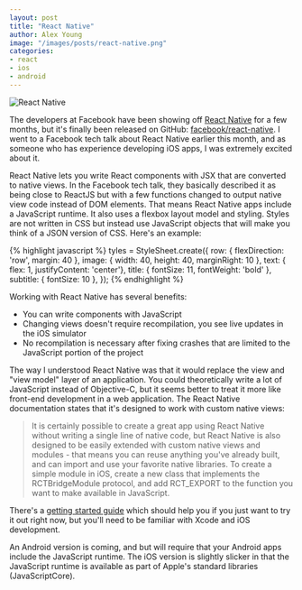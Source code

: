 ```yaml
---
layout: post
title: "React Native"
author: Alex Young
image: "/images/posts/react-native.png"
categories:
- react
- ios
- android
---
```


![React Native]("/images/posts/react-native.png")

The developers at Facebook have been showing off [React Native](http://facebook.github.io/react-native/) for a few months, but it's finally been released on GitHub: [facebook/react-native](https://github.com/facebook/react-native).  I went to a Facebook tech talk about React Native earlier this month, and as someone who has experience developing iOS apps, I was extremely excited about it.

React Native lets you write React components with JSX that are converted to native views.  In the Facebook tech talk, they basically described it as being close to ReactJS but with a few functions changed to output native view code instead of DOM elements.  That means React Native apps include a JavaScript runtime.  It also uses a flexbox layout model and styling.  Styles are not written in CSS but instead use JavaScript objects that will make you think of a JSON version of CSS.  Here's an example:

{% highlight javascript %}
tyles = StyleSheet.create({
  row: { flexDirection: 'row', margin: 40 },
  image: { width: 40, height: 40, marginRight: 10 },
  text: { flex: 1, justifyContent: 'center'},
  title: { fontSize: 11, fontWeight: 'bold' },
  subtitle: { fontSize: 10 },
});
{% endhighlight %}

Working with React Native has several benefits:

* You can write components with JavaScript
* Changing views doesn't require recompilation, you see live updates in the iOS simulator
* No recompilation is necessary after fixing crashes that are limited to the JavaScript portion of the project

The way I understood React Native was that it would replace the view and "view model" layer of an application.  You could theoretically write a lot of JavaScript instead of Objective-C, but it seems better to treat it more like front-end development in a web application.  The React Native documentation states that it's designed to work with custom native views:

> It is certainly possible to create a great app using React Native without writing a single line of native code, but React Native is also designed to be easily extended with custom native views and modules - that means you can reuse anything you've already built, and can import and use your favorite native libraries. To create a simple module in iOS, create a new class that implements the RCTBridgeModule protocol, and add RCT_EXPORT to the function you want to make available in JavaScript.

There's a [getting started guide](http://facebook.github.io/react-native/docs/getting-started.html#content) which should help you if you just want to try it out right now, but you'll need to be familiar with Xcode and iOS development.

An Android version is coming, and but will require that your Android apps include the JavaScript runtime.  The iOS version is slightly slicker in that the JavaScript runtime is available as part of Apple's standard libraries (JavaScriptCore).



